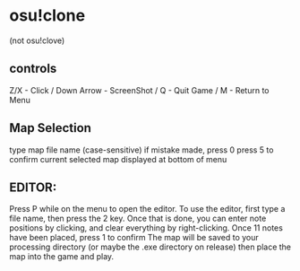 # osu!clone
(not osu!clove)
## controls
Z/X - Click /
Down Arrow - ScreenShot /
Q - Quit Game /
M - Return to Menu
## Map Selection
type map file name (case-sensitive)
if mistake made, press 0
press 5 to confirm
current selected map displayed at bottom of menu
## EDITOR:
Press P while on the menu to open the editor.
To use the editor, first type a file name, then press the 2 key.
Once that is done, you can enter note positions by clicking, and clear everything by right-clicking.
Once 11 notes have been placed, press 1 to confirm
The map will be saved to your processing directory (or maybe the .exe directory on release)
then place the map into the game and play.
